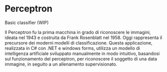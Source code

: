 # Perceptron
Basic classifier (WIP)

Il Perceptron fu la prima macchina in grado di riconoscere le immagini, ideata nel 1943 e costruita da Frank Rosenblatt nel 1958. Oggi rappresenta il precursore dei moderni modelli di classificazione.
Questa applicazione, realizzata in C# con .NET e windows forms, utilizza un modello di intelligenza artificiale sviluppato manualmente in modo intuitivo, basandosi sul funzionamento del perceptron, per riconoscere il soggetto di una data immagine, in seguito a un allenamento supervisionato.
